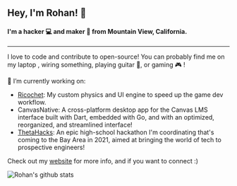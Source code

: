 ## Hey, I'm Rohan! 👋

#### I'm a hacker 💻 and maker :hammer: from Mountain View, California. 

---

I love to code and contribute to open-source! You can probably find me on my laptop , wiring something, playing guitar :guitar:, or gaming :video_game: !

🔭 I’m currently working on:

- [Ricochet](https://github.com/Rohan-Bansal/Ricochet): My custom physics and UI engine to speed up the game dev workflow. 
- CanvasNative: A cross-platform desktop app for the Canvas LMS interface built with Dart, embedded with Go, and with an optimized, reorganized, and streamlined interface!
- [ThetaHacks](https://thetahacks.tech): An epic high-school hackathon I'm coordinating that's coming to the Bay Area in 2021, aimed at bringing the world of tech to prospective engineers!

Check out my [website](https://rbansal.dev) for more info, and if you want to connect :)

![Rohan's github stats](https://github-readme-stats.vercel.app/api?username=rohan-bansal&show_icons=true&hide_border=true&count_private=true&theme=dracula&hide=issues)
